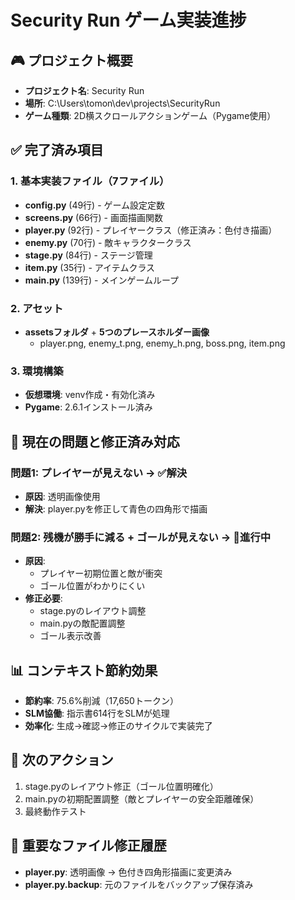 # Security Run ゲーム実装進捗

## 🎮 プロジェクト概要
- **プロジェクト名**: Security Run
- **場所**: C:\Users\tomon\dev\projects\SecurityRun
- **ゲーム種類**: 2D横スクロールアクションゲーム（Pygame使用）

## ✅ 完了済み項目

### 1. 基本実装ファイル（7ファイル）
- **config.py** (49行) - ゲーム設定定数
- **screens.py** (66行) - 画面描画関数 
- **player.py** (92行) - プレイヤークラス（修正済み：色付き描画）
- **enemy.py** (70行) - 敵キャラクタークラス
- **stage.py** (84行) - ステージ管理
- **item.py** (35行) - アイテムクラス
- **main.py** (139行) - メインゲームループ

### 2. アセット
- **assetsフォルダ** + **5つのプレースホルダー画像**
  - player.png, enemy_t.png, enemy_h.png, boss.png, item.png

### 3. 環境構築
- **仮想環境**: venv作成・有効化済み
- **Pygame**: 2.6.1インストール済み

## 🔧 現在の問題と修正済み対応

### 問題1: プレイヤーが見えない → ✅解決
- **原因**: 透明画像使用
- **解決**: player.pyを修正して青色の四角形で描画

### 問題2: 残機が勝手に減る + ゴールが見えない → 🔄進行中
- **原因**: 
  - プレイヤー初期位置と敵が衝突
  - ゴール位置がわかりにくい
- **修正必要**:
  - stage.pyのレイアウト調整
  - main.pyの敵配置調整
  - ゴール表示改善

## 📊 コンテキスト節約効果
- **節約率**: 75.6%削減（17,650トークン）
- **SLM協働**: 指示書614行をSLMが処理
- **効率化**: 生成→確認→修正のサイクルで実装完了

## 🎯 次のアクション
1. stage.pyのレイアウト修正（ゴール位置明確化）
2. main.pyの初期配置調整（敵とプレイヤーの安全距離確保）
3. 最終動作テスト

## 📁 重要なファイル修正履歴
- **player.py**: 透明画像 → 色付き四角形描画に変更済み
- **player.py.backup**: 元のファイルをバックアップ保存済み